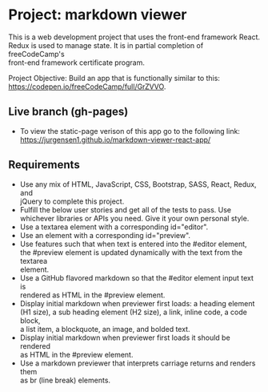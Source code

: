 # Project: markdown viewer  
This is a web development project that uses the front-end framework React.  
Redux is used to manage state. It is in partial completion of freeCodeCamp's   
front-end framework certificate program.  
  
Project Objective: Build an app that is functionally similar to this:  
https://codepen.io/freeCodeCamp/full/GrZVVO.
  
## Live branch (gh-pages)
* To view the static-page verison of this app go to the following link:  
https://jurgensen1.github.io/markdown-viewer-react-app/

## Requirements 
*	Use any mix of HTML, JavaScript, CSS, Bootstrap, SASS, React, Redux, and  
jQuery to complete this project. 
* Fulfill the below user stories and get all of the tests to pass. Use  
whichever libraries or APIs you need. Give it your own personal style.  
*	Use a textarea element with a corresponding id="editor".  
*	Use an element with a corresponding id="preview".  
*	Use features such that when text is entered into the #editor element,  
the #preview element is updated dynamically with the text from the textarea  
element.  
*	Use a GitHub flavored markdown so that the #editor element input text is  
rendered as HTML in the #preview element.  
*	Display initial markdown when previewer first loads: a heading element  
(H1 size), a sub heading element (H2 size), a link, inline code, a code block,  
a list item, a blockquote, an image, and bolded text.  
*	Display initial markdown when previewer first loads it should be rendered  
as HTML in the #preview element.
*	Use a markdown previewer that interprets carriage returns and renders them  
as br (line break) elements.
